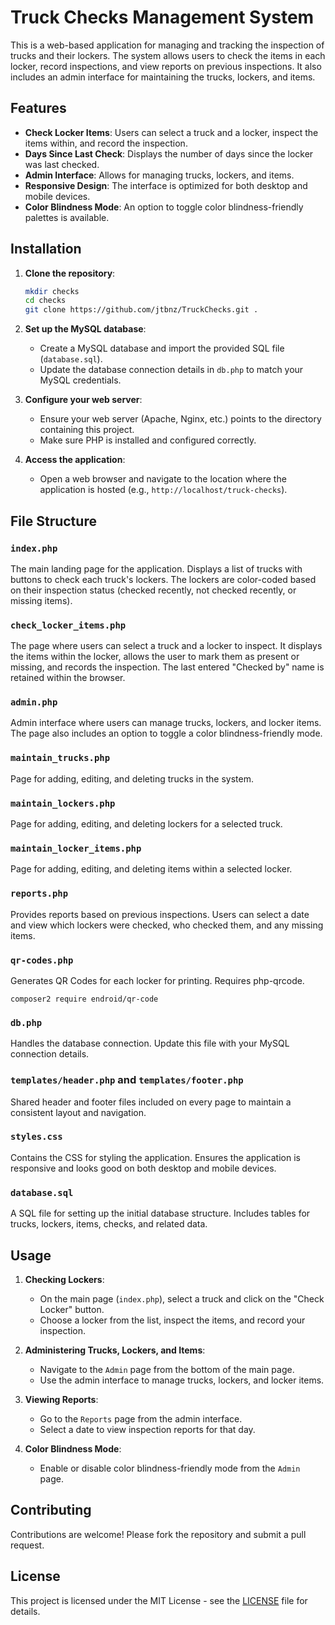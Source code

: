 # Truck Checks Management System

This is a web-based application for managing and tracking the inspection of trucks and their lockers. The system allows users to check the items in each locker, record inspections, and view reports on previous inspections. It also includes an admin interface for maintaining the trucks, lockers, and items.

## Features

- **Check Locker Items**: Users can select a truck and a locker, inspect the items within, and record the inspection.
- **Days Since Last Check**: Displays the number of days since the locker was last checked.
- **Admin Interface**: Allows for managing trucks, lockers, and items.
- **Responsive Design**: The interface is optimized for both desktop and mobile devices.
- **Color Blindness Mode**: An option to toggle color blindness-friendly palettes is available.

## Installation

1. **Clone the repository**:
    ```bash
    mkdir checks
    cd checks
    git clone https://github.com/jtbnz/TruckChecks.git .
    
    ```

2. **Set up the MySQL database**:
    - Create a MySQL database and import the provided SQL file (`database.sql`).
    - Update the database connection details in `db.php` to match your MySQL credentials.

3. **Configure your web server**:
    - Ensure your web server (Apache, Nginx, etc.) points to the directory containing this project.
    - Make sure PHP is installed and configured correctly.

4. **Access the application**:
    - Open a web browser and navigate to the location where the application is hosted (e.g., `http://localhost/truck-checks`).

## File Structure

### `index.php`
The main landing page for the application. Displays a list of trucks with buttons to check each truck's lockers. The lockers are color-coded based on their inspection status (checked recently, not checked recently, or missing items).

### `check_locker_items.php`
The page where users can select a truck and a locker to inspect. It displays the items within the locker, allows the user to mark them as present or missing, and records the inspection. The last entered "Checked by" name is retained within the browser.

### `admin.php`
Admin interface where users can manage trucks, lockers, and locker items. The page also includes an option to toggle a color blindness-friendly mode.

### `maintain_trucks.php`
Page for adding, editing, and deleting trucks in the system.

### `maintain_lockers.php`
Page for adding, editing, and deleting lockers for a selected truck.

### `maintain_locker_items.php`
Page for adding, editing, and deleting items within a selected locker. 

### `reports.php`
Provides reports based on previous inspections. Users can select a date and view which lockers were checked, who checked them, and any missing items.

### `qr-codes.php`
Generates QR Codes for each locker for printing. Requires php-qrcode. 

```
composer2 require endroid/qr-code
```

### `db.php`
Handles the database connection. Update this file with your MySQL connection details.

### `templates/header.php` and `templates/footer.php`
Shared header and footer files included on every page to maintain a consistent layout and navigation.

### `styles.css`
Contains the CSS for styling the application. Ensures the application is responsive and looks good on both desktop and mobile devices.

### `database.sql`
A SQL file for setting up the initial database structure. Includes tables for trucks, lockers, items, checks, and related data.

## Usage

1. **Checking Lockers**:
   - On the main page (`index.php`), select a truck and click on the "Check Locker" button.
   - Choose a locker from the list, inspect the items, and record your inspection.

2. **Administering Trucks, Lockers, and Items**:
   - Navigate to the `Admin` page from the bottom of the main page.
   - Use the admin interface to manage trucks, lockers, and locker items.

3. **Viewing Reports**:
   - Go to the `Reports` page from the admin interface.
   - Select a date to view inspection reports for that day.

4. **Color Blindness Mode**:
   - Enable or disable color blindness-friendly mode from the `Admin` page.

## Contributing

Contributions are welcome! Please fork the repository and submit a pull request.

## License

This project is licensed under the MIT License - see the [LICENSE](LICENSE) file for details.